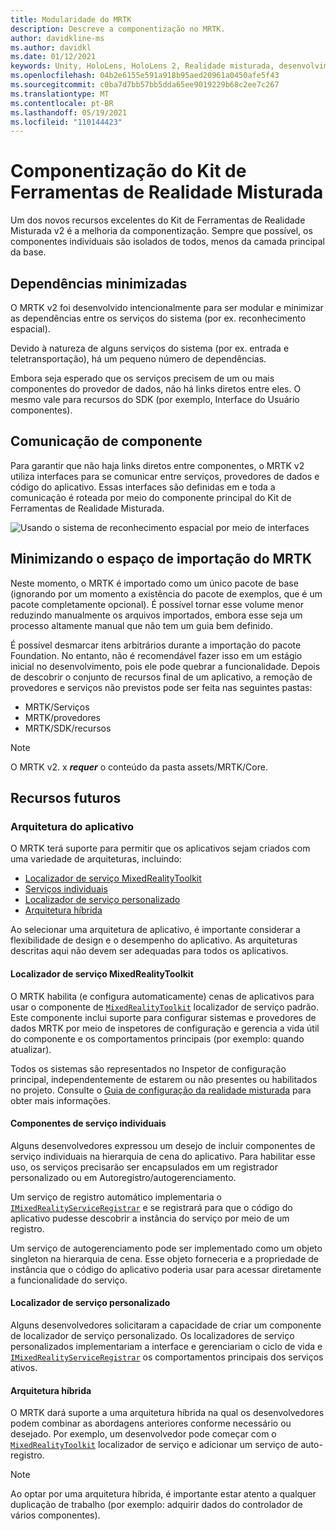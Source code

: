 ```yaml
---
title: Modularidade do MRTK
description: Descreve a componentização no MRTK.
author: davidkline-ms
ms.author: davidkl
ms.date: 01/12/2021
keywords: Unity, HoloLens, HoloLens 2, Realidade misturada, desenvolvimento, MRTK,
ms.openlocfilehash: 04b2e6155e591a918b95aed20961a0450afe5f43
ms.sourcegitcommit: c0ba7d7bb57bb5dda65ee9019229b68c2ee7c267
ms.translationtype: MT
ms.contentlocale: pt-BR
ms.lasthandoff: 05/19/2021
ms.locfileid: "110144423"
---
```

# <a name="mixed-reality-toolkit-componentization"></a>Componentização do Kit de Ferramentas de Realidade Misturada

Um dos novos recursos excelentes do Kit de Ferramentas de Realidade Misturada v2 é a melhoria da componentização. Sempre que possível, os componentes individuais são isolados de todos, menos da camada principal da base.

## <a name="minimized-dependencies"></a>Dependências minimizadas

O MRTK v2 foi desenvolvido intencionalmente para ser modular e minimizar as dependências entre os serviços do sistema (por ex. reconhecimento espacial).

Devido à natureza de alguns serviços do sistema (por ex. entrada e teletransportação), há um pequeno número de dependências.

Embora seja esperado que os serviços precisem de um ou mais componentes do provedor de dados, não há links diretos entre eles. O mesmo vale para recursos do SDK (por exemplo, Interface do Usuário componentes).

## <a name="component-communication"></a>Comunicação de componente

Para garantir que não haja links diretos entre componentes, o MRTK v2 utiliza interfaces para se comunicar entre serviços, provedores de dados e código do aplicativo. Essas interfaces são definidas em e toda a comunicação é roteada por meio do componente principal do Kit de Ferramentas de Realidade Misturada.

![Usando o sistema de reconhecimento espacial por meio de interfaces](../features/images/packaging/AccessingViaInterfaces.png)

## <a name="minimizing-mrtk-import-footprint"></a>Minimizando o espaço de importação do MRTK

Neste momento, o MRTK é importado como um único pacote de base (ignorando por um momento a existência do pacote de exemplos, que é um pacote completamente opcional). É possível tornar esse volume menor reduzindo manualmente os arquivos importados, embora esse seja um processo altamente manual que não tem um guia bem definido.

É possível desmarcar itens arbitrários durante a importação do pacote Foundation. No entanto, não é recomendável fazer isso em um estágio inicial no desenvolvimento, pois ele pode quebrar a funcionalidade. Depois de descobrir o conjunto de recursos final de um aplicativo, a remoção de provedores e serviços não previstos pode ser feita nas seguintes pastas:

- MRTK/Serviços
- MRTK/provedores
- MRTK/SDK/recursos

> [!NOTE]
> O MRTK v2. x **_requer_** o conteúdo da pasta assets/MRTK/Core.

## <a name="upcoming-features"></a>Recursos futuros

### <a name="application-architecture"></a>Arquitetura do aplicativo

O MRTK terá suporte para permitir que os aplicativos sejam criados com uma variedade de arquiteturas, incluindo:

- [Localizador de serviço MixedRealityToolkit](#mixedrealitytoolkit-service-locator)
- [Serviços individuais](#individual-service-components)
- [Localizador de serviço personalizado](#custom-service-locator)
- [Arquitetura híbrida](#hybrid-architecture)

Ao selecionar uma arquitetura de aplicativo, é importante considerar a flexibilidade de design e o desempenho do aplicativo. As arquiteturas descritas aqui não devem ser adequadas para todos os aplicativos.

#### <a name="mixedrealitytoolkit-service-locator"></a>Localizador de serviço MixedRealityToolkit

O MRTK habilita (e configura automaticamente) cenas de aplicativos para usar o componente de [`MixedRealityToolkit`](xref:Microsoft.MixedReality.Toolkit.MixedRealityToolkit) localizador de serviço padrão. Este componente inclui suporte para configurar sistemas e provedores de dados MRTK por meio de inspetores de configuração e gerencia a vida útil do componente e os comportamentos principais (por exemplo: quando atualizar).

Todos os sistemas são representados no Inspetor de configuração principal, independentemente de estarem ou não presentes ou habilitados no projeto. Consulte o [Guia de configuração da realidade misturada](../configuration/mixed-reality-configuration-guide.md) para obter mais informações.

#### <a name="individual-service-components"></a>Componentes de serviço individuais

Alguns desenvolvedores expressou um desejo de incluir componentes de serviço individuais na hierarquia de cena do aplicativo. Para habilitar esse uso, os serviços precisarão ser encapsulados em um registrador personalizado ou em Autoregistro/autogerenciamento.

Um serviço de registro automático implementaria o [`IMixedRealityServiceRegistrar`](xref:Microsoft.MixedReality.Toolkit.IMixedRealityServiceRegistrar) e se registrará para que o código do aplicativo pudesse descobrir a instância do serviço por meio de um registro.

Um serviço de autogerenciamento pode ser implementado como um objeto singleton na hierarquia de cena. Esse objeto forneceria e a propriedade de instância que o código do aplicativo poderia usar para acessar diretamente a funcionalidade do serviço.

#### <a name="custom-service-locator"></a>Localizador de serviço personalizado

Alguns desenvolvedores solicitaram a capacidade de criar um componente de localizador de serviço personalizado. Os localizadores de serviço personalizados implementariam a interface e gerenciariam o ciclo de vida e [`IMixedRealityServiceRegistrar`](xref:Microsoft.MixedReality.Toolkit.IMixedRealityServiceRegistrar) os comportamentos principais dos serviços ativos.

#### <a name="hybrid-architecture"></a>Arquitetura híbrida

O MRTK dará suporte a uma arquitetura híbrida na qual os desenvolvedores podem combinar as abordagens anteriores conforme necessário ou desejado. Por exemplo, um desenvolvedor pode começar com o [`MixedRealityToolkit`](xref:Microsoft.MixedReality.Toolkit.MixedRealityToolkit) localizador de serviço e adicionar um serviço de auto-registro.

> [!NOTE]
> Ao optar por uma arquitetura híbrida, é importante estar atento a qualquer duplicação de trabalho (por exemplo: adquirir dados do controlador de vários componentes).
